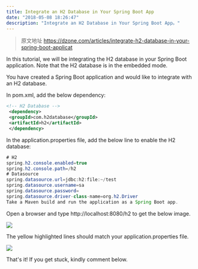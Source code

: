 ```yaml
---
title: Integrate an H2 Database in Your Spring Boot App
date: "2018-05-08 18:26:47"
description: "Integrate an H2 Database in Your Spring Boot App。"
---
```


> 原文地址 https://dzone.com/articles/integrate-h2-database-in-your-spring-boot-applicat

In this tutorial, we will be integrating the H2 database in your Spring Boot application. Note that the H2 database is in the embedded mode.

You have created a Spring Boot application and would like to integrate with an H2 database.

In pom.xml, add the below dependency:

```xml
<!-- H2 Database -->
 <dependency>
 <groupId>com.h2database</groupId>
 <artifactId>h2</artifactId>
 </dependency>
```

In the application.properties file, add the below line to enable the H2 database:

```java
# H2
spring.h2.console.enabled=true
spring.h2.console.path=/h2
# Datasource
spring.datasource.url=jdbc:h2:file:~/test
spring.datasource.username=sa
spring.datasource.password=
spring.datasource.driver-class-name=org.h2.Driver
Take a Maven build and run the application as a Spring Boot app.
```

Open a browser and type http://localhost:8080/h2 to get the below image.

![](https://raw.githubusercontent.com/jasonyang86/nocoder/master/data/images/201805/h2databasejosepraveen1.png)

The yellow highlighted lines should match your application.properties file.

![](https://raw.githubusercontent.com/jasonyang86/nocoder/master/data/images/201805/h2databasejosepraveen11.png)

That's it! If you get stuck, kindly comment below.